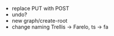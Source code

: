 
* replace PUT with POST
* undo?
* new graph/create-root
* change naming Trellis -> Farelo, ts -> fa
